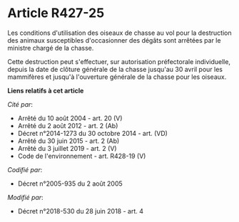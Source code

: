 # Article R427-25

Les conditions d'utilisation des oiseaux de chasse au vol pour la destruction des animaux susceptibles d'occasionner des
dégâts sont arrêtées par le ministre chargé de la chasse. 

Cette destruction peut s'effectuer, sur autorisation préfectorale individuelle, depuis la date de clôture générale de la
chasse jusqu'au 30 avril pour les mammifères et jusqu'à l'ouverture générale de la chasse pour les oiseaux.

**Liens relatifs à cet article**

_Cité par_:

  - Arrêté du 10 août 2004 - art. 20 (V)
  - Arrêté du 2 août 2012 - art. 2 (Ab)
  - Décret n°2014-1273 du 30 octobre 2014 - art. (VD)
  - Arrêté du 30 juin 2015 - art. 2 (Ab)
  - Arrêté du 3 juillet 2019 - art. 2 (V)
  - Code de l'environnement - art. R428-19 (V)

_Codifié par_:

  - Décret n°2005-935 du 2 août 2005

_Modifié par_:

  - Décret n°2018-530 du 28 juin 2018 - art. 4
